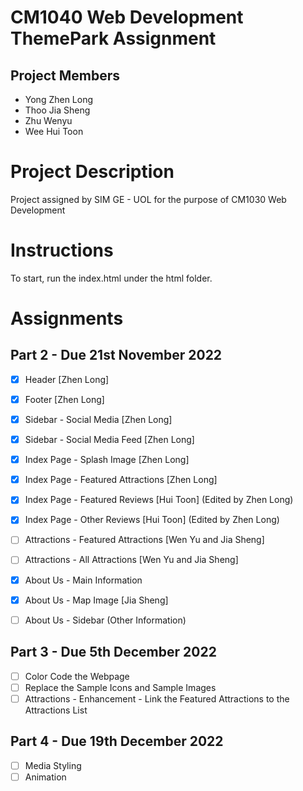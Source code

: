 # CM1040 Web Development ThemePark Assignment
## Project Members
- Yong Zhen Long
- Thoo Jia Sheng
- Zhu Wenyu
- Wee Hui Toon

# Project Description
Project assigned by SIM GE - UOL for the purpose of CM1030 Web Development

# Instructions
To start, run the index.html under the html folder.

# Assignments
## Part 2 - Due 21st November 2022
- [x] Header [Zhen Long]
- [x] Footer [Zhen Long]
- [x] Sidebar - Social Media [Zhen Long]
- [x] Sidebar - Social Media Feed [Zhen Long]

- [x] Index Page - Splash Image [Zhen Long]
- [x] Index Page - Featured Attractions [Zhen Long]
- [x] Index Page - Featured Reviews [Hui Toon] (Edited by Zhen Long)
- [x] Index Page - Other Reviews [Hui Toon] (Edited by Zhen Long)

- [ ] Attractions - Featured Attractions [Wen Yu and Jia Sheng]
- [ ] Attractions - All Attractions [Wen Yu and Jia Sheng]

- [x] About Us - Main Information
- [x] About Us - Map Image [Jia Sheng]
- [ ] About Us - Sidebar (Other Information)

## Part 3 - Due 5th December 2022
- [ ] Color Code the Webpage
- [ ] Replace the Sample Icons and Sample Images
- [ ] Attractions - Enhancement - Link the Featured Attractions to the Attractions List 

## Part 4 - Due 19th December 2022
- [ ] Media Styling
- [ ] Animation